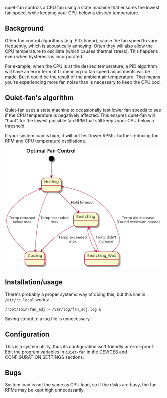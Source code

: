 quiet-fan controls a CPU fan using a state machine that ensures the lowest fan
speed, while keeping your CPU below a desired temperature.

## Background
Other fan control algorithms (e.g. PID, linear), cause the fan speed to vary
frequently, which is acoustically annoying. Often they will also allow the CPU
temperature to oscillate (which causes thermal stress). This happens even when
hysteresis is incorporated.

For example, when the CPU is at the desired temperature, a PID algorithm will
have an error term of 0, meaning no fan speed adjustments will be made. But it
could be the result of the ambient air temperature. That means you're
experiencing more fan noise than is necessary to keep the CPU cool.

## Quiet-fan's algorithm
Quiet-fan uses a state machine to occasionally test lower fan speeds to see if
the CPU temperature is negatively affected. This ensures quiet-fan will "hunt"
for the lowest possible fan RPM that still keeps your CPU below a threshold.

If your system load is high, it will not test lower RPMs, further reducing fan
RPM and CPU temperature oscillations.

![state diagram](https://github.com/bitwombat/quiet-fan-control/blob/master/doc/states.png)

## Installation/usage
There's probably a proper systemd way of doing this, but this line in
`/etc/rc.local` works:

    /root/sbin/fan_adj > /var/log/fan_adj.log &

Saving stdout to a log file is unnecessary.

## Configuration
This is a system utility, thus its configuration isn't friendly or error-proof. Edit the program variables in `quiet-fan` in the DEVICES and CONFIGURATION SETTINGS sections.

## Bugs
System load is not the same as CPU load, so if the disks are busy, the fan RPMs
may be kept high unnecessarily.

